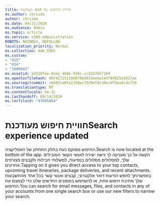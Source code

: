 ```yaml
---
title: חוויית החיפוש של 414 מעודכנת
ms.author: chrisda
author: chrisda
ms.date: 04/21/2020
ms.audience: Admin
ms.topic: article
ms.service: o365-administration
ROBOTS: NOINDEX, NOFOLLOW
localization_priority: Normal
ms.collection: Adm_O365
ms.custom:
- "415"
- "414"
- "1600043"
ms.assetid: bd328fee-8ea1-4b0b-930c-cc3d3765f1b9
ms.openlocfilehash: 66f42725118b078bd833ae6a143f89825e1627aa
ms.sourcegitcommit: c6692ce0fa1358ec3529e59ca0ecdfdea4cdc759
ms.translationtype: MT
ms.contentlocale: he-IL
ms.lasthandoff: 09/14/2020
ms.locfileid: "47691864"
---
```

# <a name="search-experience-updated"></a><span data-ttu-id="79151-102">חוויית חיפוש מעודכנת</span><span class="sxs-lookup"><span data-stu-id="79151-102">Search experience updated</span></span>

<span data-ttu-id="79151-103">החיפוש ממוקם כעת בחלק התחתון של האפליקציה.</span><span class="sxs-lookup"><span data-stu-id="79151-103">Search is now located at the bottom of the app.</span></span> <span data-ttu-id="79151-104">הקשה על כך מעניקה לך גישה ישירה לאנשי הקשר המובילים שלך, למסלולים מסלולים בנסיעות, למשלוחי חבילות ולקבצים מצורפים אחרונים.</span><span class="sxs-lookup"><span data-stu-id="79151-104">Tapping on it gives you direct access to your top contacts, upcoming travel itineraries, package deliveries, and recent attachments.</span></span> <span data-ttu-id="79151-105">באפשרותך לחפש הודעות דואר אלקטרוני, קבצים ואנשי קשר בכל אחד מהחשבונות שלך מתיבת חיפוש אחת, או להשתמש במסננים החדשים שלנו כדי לצמצם את החיפוש.</span><span class="sxs-lookup"><span data-stu-id="79151-105">You can search for email messages, files, and contacts in any of your accounts from one single search box or use our new filters to narrow your search.</span></span>
